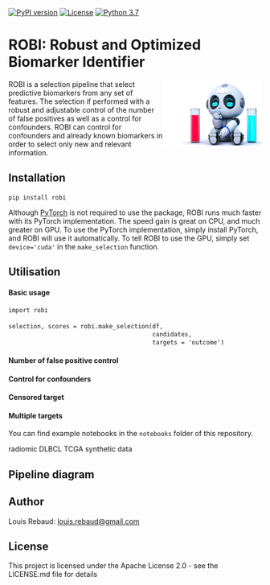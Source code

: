 [![PyPI version](https://badge.fury.io/py/robi.svg)](https://badge.fury.io/py/robi)
[![License](https://img.shields.io/badge/License-Apache_2.0-blue.svg)](https://opensource.org/licenses/Apache-2.0)
[![Python 3.7](https://img.shields.io/badge/python-3.7--3.10-blue)](https://www.python.org/downloads/release/python-360/)

# ROBI: Robust and Optimized Biomarker Identifier

<p>
  <img align="right" height="133" src="./img/logo.png">
  ROBI is a selection pipeline that select predictive biomarkers from any set of features.
  The selection if performed with a robust and adjustable control of the number of false positives as well as a
  control for confounders.
  ROBI can control for confounders and already known biomarkers in order to select only new and relevant information.
</p>

## Installation

```shell
pip install robi
```

Although [PyTorch](https://pytorch.org/get-started/locally/) is not required to use the package, ROBI runs much faster
with its PyTorch implementation. The speed gain is great on CPU, and much greater on GPU.
To use the PyTorch implementation, simply install PyTorch, and ROBI will use it automatically.
To tell ROBI to use the GPU, simply set `device='cuda'` in the `make_selection` function.

## Utilisation


#### Basic usage
```shell
import robi

selection, scores = robi.make_selection(df,
                                        candidates,
                                        targets = 'outcome')
```

#### Number of false positive control

#### Control for confounders

#### Censored target

#### Multiple targets

You can find example notebooks in the `notebooks` folder of this repository.

radiomic DLBCL
TCGA
synthetic data


## Pipeline diagram


## Author

Louis Rebaud: [louis.rebaud@gmail.com](mailto:louis.rebaud@gmail.com)


## License

This project is licensed under the Apache License 2.0 - see the LICENSE.md file for details
